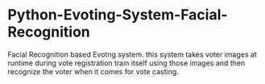 # Python-Evoting-System-Facial-Recognition
Facial Recognition based Evotng system. this system takes voter images at runtime during vote registration train itself using those images and then recognize the voter when it comes for vote casting.
